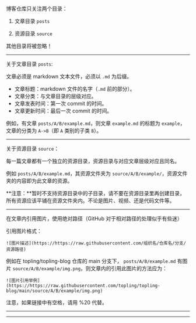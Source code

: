 

博客仓库只关注两个目录：

1. 文章目录 `posts`

2. 资源目录 `source`

其他目录将被忽略！

---

关于文章目录 `posts`:

文章必须是 markdown 文本文件，必须以 `.md` 为后缀。

* 文章标题：markdown 文件的名字（`.md` 前的部分）。
* 文章分类：与文章目录的层级对应。
* 文章发表时间：第一次 commit 的时间。
* 文章更新时间：最后一次 commit 的时间。



例如，有文章 `posts/A/B/example.md`，则文章 `example.md` 的标题为 `example`，文章的分类为 `A->B`（即 `A` 类别的子类 `B`）。

---

关于资源目录 `source`：

每一篇文章都有一个独立的资源目录，资源目录与对应文章层级对应且同名。

例如 `posts/A/B/example.md`，其资源文件夹为 `source/A/B/example/`，资源文件夹的内容即为此文章的资源。

**注意：**暂时不支持资源目录中的子目录，请不要在资源目录里再创建目录，所有资源应该平铺在资源文件夹内。不论是图片、视频、还是代码文件等。

---

在文章内引用图片，使用绝对路径（GitHub 对于相对路径的处理似乎有些迷）

引用图片格式：

```
![图片描述](https://https://raw.githubusercontent.com/组织名/仓库名/分支/资源路径)
```



例如在 topling/topling-blog 仓库的 main 分支下， `posts/A/B/example.md` 有图片 `source/A/B/example/img.png`，则文章内的引用此图片的方法应为：

`![图片引用举例](https://https://raw.githubusercontent.com/topling/topling-blog/main/source/A/B/example/img.png)`

注意，如果链接中有空格，请用 %20 代替。







------

------

